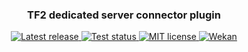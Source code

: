 <h3 align="center">TF2 dedicated server connector plugin</h3>

<p align="center">
  <a href="https://github.com/tf2pickup-org/connector/releases">
    <img src="https://img.shields.io/github/v/release/tf2pickup-org/connector" alt="Latest release">
  </a>

  <a href="https://github.com/tf2pickup-org/connector/actions/workflows/build.yml">
    <img src="https://github.com/tf2pickup-org/connector/actions/workflows/build.yml/badge.svg" alt="Test status">
  </a>

  <a href="https://opensource.org/licenses/MIT">
    <img src="https://img.shields.io/badge/License-MIT-yellow.svg" alt="MIT license">
  </a>

  <a href="https://w.supra.tf/b/xYYTewYR5RcvfHBZ8/tf2pickup-pl">
    <img src="https://img.shields.io/badge/project-wekan-%2300aecc.svg" alt="Wekan">
  </a>
</p>
